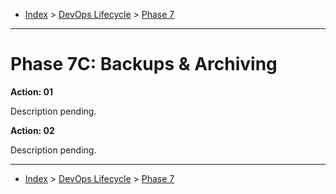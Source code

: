 <a id="top"></a>

- [Index](../index.md) > [DevOps Lifecycle](devops.md) > [Phase 7](phase_07.md)

---

<a id="actions"></a>

# Phase 7C: Backups & Archiving

<a id="7c-01"></a>

**Action: 01**

Description pending.

<a id="7c-02"></a>

**Action: 02**

Description pending.

---

- [Index](../index.md) > [DevOps Lifecycle](devops.md) > [Phase 7](phase_07.md)
